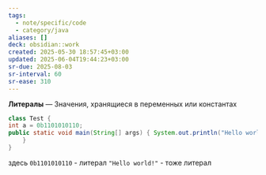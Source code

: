 ```yaml
---
tags:
  - note/specific/code
  - category/java
aliases: []
deck: obsidian::work
created: 2025-05-30 18:57:45+03:00
updated: 2025-06-04T19:44:23+03:00
sr-due: 2025-08-03
sr-interval: 60
sr-ease: 310
---
```


**Литералы**
—
Значения, хранящиеся в переменных или константах
```java
class Test {
int a = 0b1101010110;
public static void main(String[] args) { System.out.println("Hello world!");
	}
}
```
здесь `0b1101010110` - литерал
`"Hello world!"` - тоже литерал
